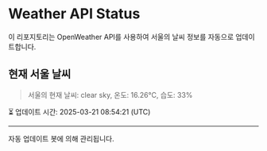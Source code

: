 
# Weather API Status

이 리포지토리는 OpenWeather API를 사용하여 서울의 날씨 정보를 자동으로 업데이트합니다.

## 현재 서울 날씨
> 서울의 현재 날씨: clear sky, 온도: 16.26°C, 습도: 33%

⏳ 업데이트 시간: 2025-03-21 08:54:21 (UTC)

---
자동 업데이트 봇에 의해 관리됩니다.
